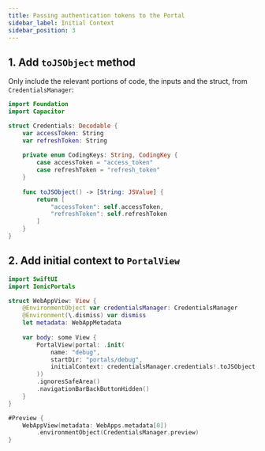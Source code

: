 ```yaml
---
title: Passing authentication tokens to the Portal
sidebar_label: Initial Context
sidebar_position: 3
---
```


## 1. Add `toJSObject` method

Only include the relevant portions of code, the inputs and the struct, from `CredentialsManager`:

```swift CredentialsManager.swift focus=2,13:18
import Foundation
import Capacitor

struct Credentials: Decodable {
    var accessToken: String
    var refreshToken: String
    
    private enum CodingKeys: String, CodingKey {
        case accessToken = "access_token"
        case refreshToken = "refresh_token"
    }
    
    func toJSObject() -> [String: JSValue] {
        return [
            "accessToken": self.accessToken,
            "refreshToken": self.refreshToken
        ]
    }
}
```

## 2. Add initial context to `PortalView`

```swift WebAppView.swift focus=10:14
import SwiftUI
import IonicPortals

struct WebAppView: View {
    @EnvironmentObject var credentialsManager: CredentialsManager
    @Environment(\.dismiss) var dismiss
    let metadata: WebAppMetadata
    
    var body: some View {
        PortalView(portal: .init(
            name: "debug",
            startDir: "portals/debug",
            initialContext: credentialsManager.credentials!.toJSObject()
        ))
        .ignoresSafeArea()
        .navigationBarBackButtonHidden()
    }
}

#Preview {
    WebAppView(metadata: WebApps.metadata[0])
        .environmentObject(CredentialsManager.preview)
}
```